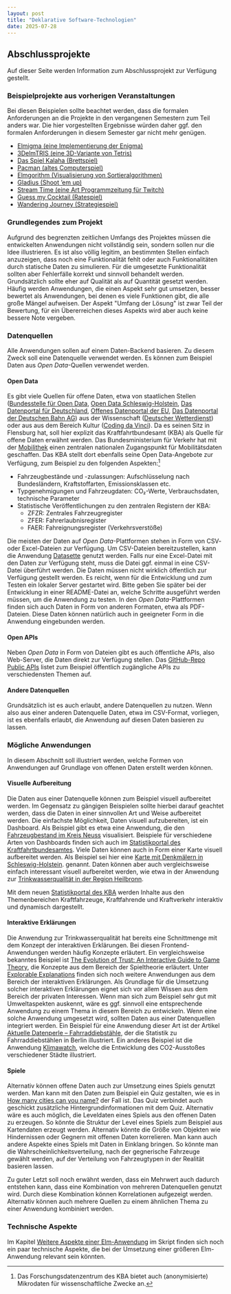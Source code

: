 ```yaml
---
layout: post
title: "Deklarative Software-Technologien"
date: 2025-07-28
---
```



## Abschlussprojekte

Auf dieser Seite werden Information zum Abschlussprojekt zur Verfügung gestellt.


### Beispielprojekte aus vorherigen Veranstaltungen

Bei diesen Beispielen sollte beachtet werden, dass die formalen Anforderungen an die Projekte in den vergangenen Semestern zum Teil anders war.
Die hier vorgestellten Ergebnisse würden daher ggf. den formalen Anforderungen in diesem Semester gar nicht mehr genügen.

- [Elmigma (eine Implementierung der Enigma)](https://simonhauck.github.io/Enigma-Elm/)
- [3DelmTRIS (eine 3D-Variante von Tetris)](https://tobiaswen.github.io/3DelmTRIS/)
- [Das Spiel Kalaha (Brettspiel)](http://htmlpreview.github.io/?https://github.com/lwiedema/kalah-game-elm/blob/master/kalah-game.html)
- [Pacman (altes Computerspiel)](https://timokramer4.github.io/elm-pacman/)
- [Elmgorithm (Visualisierung von Sortieralgorithmen)](https://hs-flensburg-dst.github.io/elmgorithm)
- [Gladius (Shoot ’em up)](https://hs-flensburg-dst.github.io/gladius)
- [Stream Time (eine Art Programmzeitung für Twitch)](https://www.stream-time.xyz)
- [Guess my Cocktail (Ratespiel)](https://hs-flensburg-dst.github.io/guess-my-cocktail)
- [Wandering Journey (Strategiespiel)](https://pascldev.github.io/wandering-journey/)


### Grundlegendes zum Projekt

Aufgrund des begrenzten zeitlichen Umfangs des Projektes müssen die entwickelten Anwendungen nicht vollständig sein, sondern sollen nur die Idee illustrieren.
Es ist also völlig legitim, an bestimmten Stellen einfach anzuzeigen, dass noch eine Funktionalität fehlt oder auch Funktionalitäten durch statische Daten zu simulieren.
Für die umgesetzte Funktionalität sollten aber Fehlerfälle korrekt und sinnvoll behandelt werden.
Grundsätzlich sollte eher auf Qualität als auf Quantität gesetzt werden.
Häufig werden Anwendungen, die einen Aspekt sehr gut umsetzen, besser bewertet als Anwendungen, bei denen es viele Funktionen gibt, die alle große Mängel aufweisen.
Der Aspekt "Umfang der Lösung" ist zwar Teil der Bewertung, für ein Übererreichen dieses Aspekts wird aber auch keine bessere Note vergeben.


### Datenquellen

Alle Anwendungen sollen auf einem Daten-Backend basieren.
Zu diesem Zweck soll eine Datenquelle verwendet werden.
Es können zum Beispiel Daten aus _Open Data_-Quellen verwendet werden.

#### Open Data

Es gibt viele Quellen für offene Daten, etwa von staatlichen Stellen ([Bundesstelle für Open Data](https://github.com/bundesAPI), [Open Data Schleswig-Holstein](https://www.schleswig-holstein.de/DE/Landesregierung/Themen/Digitalisierung/openData/openData_node.html), [Das Datenportal für Deutschland](https://www.govdata.de), [Offenes Datenportal der EU](https://data.europa.eu/euodp/de/data/), [Das Datenportal der Deutschen Bahn AG](https://data.deutschebahn.com)) aus der Wissenschaft ([Deutscher Wetterdienst](https://opendata.dwd.de)) oder aus aus dem Bereich Kultur ([Coding da Vinci](https://codingdavinci.de/de/daten)).
Da es seinen Sitz in Flensburg hat, soll hier explizit das Kraftfahrtbundesamt (KBA) als Quelle für offene Daten erwähnt werden.
Das Bundesministerium für Verkehr hat mit der [Mobilithek](https://mobilithek.info/offers) einen zentralen nationalen Zugangspunkt für Mobilitätsdaten geschaffen.
Das KBA stellt dort ebenfalls seine Open Data-Angebote zur Verfügung, zum Beispiel zu den folgenden Aspekten:[^1]
- Fahrzeugbestände und -zulassungen: Aufschlüsselung nach Bundesländern, Kraftstoffarten, Emissionsklassen etc.
- Typgenehmigungen und Fahrzeugdaten: CO₂-Werte, Verbrauchsdaten, technische Parameter
- Statistische Veröffentlichungen zu den zentralen Registern der KBA:
    - ZFZR: Zentrales Fahrzeugregister
    - ZFER: Fahrerlaubnisregister
    - FAER: Fahreignungsregister (Verkehrsverstöße)

Die meisten der Daten auf _Open Data_-Plattformen stehen in Form von CSV- oder Excel-Dateien zur Verfügung.
Um CSV-Dateien bereitzustellen, kann die Anwendung [Datasette](../datasette.md) genutzt werden.
Falls nur eine Excel-Datei mit den Daten zur Verfügung steht, muss die Datei ggf. einmal in eine CSV-Datei überführt werden.
Die Daten müssen nicht wirklich öffentlich zur Verfügung gestellt werden.
Es reicht, wenn für die Entwicklung und zum Testen ein lokaler Server gestartet wird.
Bitte geben Sie später bei der Entwicklung in einer README-Datei an, welche Schritte ausgeführt werden müssen, um die Anwendung zu testen.
In den _Open Data_-Plattformen finden sich auch Daten in Form von anderen Formaten, etwa als PDF-Dateien.
Diese Daten können natürlich auch in geeigneter Form in die Anwendung eingebunden werden.



#### Open APIs

Neben _Open Data_ in Form von Dateien gibt es auch öffentliche APIs, also Web-Server, die Daten direkt zur Verfügung stellen.
Das [GitHub-Repo Public APIs](https://github.com/public-apis/public-apis) listet zum Beispiel öffentlich zugängliche APIs zu verschiedensten Themen auf.

#### Andere Datenquellen

Grundsätzlich ist es auch erlaubt, andere Datenquellen zu nutzen.
Wenn also aus einer anderen Datenquelle Daten, etwa im CSV-Format, vorliegen, ist es ebenfalls erlaubt, die Anwendung auf diesen Daten basieren zu lassen.


### Mögliche Anwendungen

In diesem Abschnitt soll illustriert werden, welche Formen von Anwendungen auf Grundlage von offenen Daten erstellt werden können.

#### Visuelle Aufbereitung

Die Daten aus einer Datenquelle können zum Beispiel visuell aufbereitet werden.
Im Gegensatz zu gängigen Beispielen sollte hierbei darauf geachtet werden, dass die Daten in einer sinnvollen Art und Weise aufbereitet werden.
Die einfachste Möglichkeit, Daten visuell aufzubereiten, ist ein Dashboard.
Als Beispiel gibt es etwa eine Anwendung, die den [Fahrzeugbestand im Kreis Neuss](https://opendata.rhein-kreis-neuss.de/explore/dataset/rhein-kreis-neuss-fahrzeugbestand/dashboard/?disjunctive.zulassung_kennzeichen&disjunctive.halterpostleitzahl&disjunctive.technik_herstellertext&disjunctive.technik_hubraum&disjunctive.technik_nennleistung&disjunctive.technik_kraftstofftext&disjunctive.technik_hauptfarbeschluessel&disjunctive.technik_sitzplaetze&disjunctive.technik_fahrzeugklasseschluessel&disjunctive.halter_wohnort&disjunctive.technikemiklasseschluessel&disjunctive.technik_aufbauschluessel) visualisiert.
Beispiele für verschiedene Arten von Dashboards finden sich auch im [Statistikportal des Kraftfahrtbundesamtes](https://experience.arcgis.com/experience/fa9edaee4fca4b31a7711cbed6fba49c).
Viele Daten können auch in Form einer Karte visuell aufbereitet werden.
Als Beispiel sei hier eine [Karte mit Denkmälern in Schleswig-Holstein](https://denkmalkarte.oklabflensburg.de).
genannt.
Daten können aber auch vergleichsweise einfach interessant visuell aufbereitet werden, wie etwa in der Anwendung zur [Trinkwasserqualität in der Region Heilbronn](https://opendatalab.de/projects/trinkwasser/).

Mit dem neuen [Statistikportal des KBA](https://das-kba-statistikportal.hub.arcgis.com/) werden Inhalte aus den Themenbereichen Kraftfahrzeuge, Kraftfahrende und Kraftverkehr interaktiv und dynamisch dargestellt.

#### Interaktive Erklärungen

Die Anwendung zur Trinkwasserqualität hat bereits eine Schnittmenge mit dem Konzept der interaktiven Erklärungen.
Bei diesen Frontend-Anwendungen werden häufig Konzepte erläutert.
Ein vergleichsweise bekanntes Beispiel ist [The Evolution of Trust: An Interactive Guide to Game Theory](https://ncase.me/trust/), die Konzepte aus dem Bereich der Spieltheorie erläutert.
Unter [Explorable Explanations](https://explorabl.es) finden sich noch weitere Anwendungen aus dem Bereich der interaktiven Erklärungen.
Als Grundlage für die Umsetzung solcher interaktiven Erklärungen eignet sich vor allem Wissen aus dem Bereich der privaten Interessen.
Wenn man sich zum Beispiel sehr gut mit Umweltaspekten auskennt, wäre es ggf. sinnvoll eine entsprechende Anwendung zu einem Thema in diesem Bereich zu entwickeln.
Wenn eine solche Anwendung umgesetzt wird, sollten Daten aus einer Datenquellen integriert werden.
Ein Beispiel für eine Anwendung dieser Art ist der Artikel [Aktuelle Datenperle – Fahrraddiebstähle](https://odis-berlin.de/aktuelles/2024-09-01-datengeschichten-fahrraddiebstaehle/), der die Statistik zu Fahrraddiebstählen in Berlin illustriert.
Ein anderes Beispiel ist die Anwendung [Klimawatch](https://klimawatch.de), welche die Entwicklung des CO2-Ausstoßes verschiedener Städte illustriert.

#### Spiele

Alternativ können offene Daten auch zur Umsetzung eines Spiels genutzt werden.
Man kann mit den Daten zum Beispiel ein Quiz gestalten, wie es in [How many cities can you name?](https://cityquiz.io) der Fall ist.
Das Quiz verbindet auch geschickt zusätzliche Hintergrundinformationen mit dem Quiz.
Alternativ wäre es auch möglich, die Leveldaten eines Spiels aus den offenen Daten zu erzeugen.
So könnte die Struktur der Level eines Spiels zum Beispiel aus Kartendaten erzeugt werden.
Alternativ könnte die Größe von Objekten wie Hindernissen oder Gegnern mit offenen Daten korrelieren.
Man kann auch andere Aspekte eines Spiels mit Daten in Einklang bringen.
So könnte man die Wahrscheinlichkeitsverteilung, nach der gegnerische Fahrzeuge gewählt werden, auf der Verteilung von Fahrzeugtypen in der Realität basieren lassen.

Zu guter Letzt soll noch erwähnt werden, dass ein Mehrwert auch dadurch entstehen kann, dass eine Kombination von mehreren Datenquellen genutzt wird.
Durch diese Kombination können Korrelationen aufgezeigt werden.
Alternativ können auch mehrere Quellen zu einem ähnlichen Thema zu einer Anwendung kombiniert werden.

### Technische Aspekte

Im Kapitel [Weitere Aspekte einer Elm-Anwendung](https://hs-flensburg-dst.github.io/other-elm-topics.html) im Skript finden sich noch ein paar technische Aspekte, die bei der Umsetzung einer größeren Elm-Anwendung relevant sein könnten.


[^1]: Das Forschungsdatenzentrum des KBA bietet auch (anonymisierte) Mikrodaten für wissenschaftliche Zwecke an.
